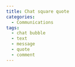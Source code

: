 ```yaml
---
title: Chat square quote
categories:
  - Communications
tags:
  - chat bubble
  - text
  - message
  - quote
  - comment
---
```

